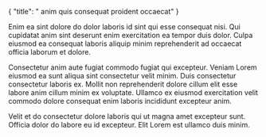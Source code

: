 {
  "title": " anim quis consequat proident occaecat"
}

Enim ea sint dolore do dolor laboris id sint qui esse consequat nisi. Qui cupidatat anim sint deserunt enim exercitation ea tempor duis dolor. Culpa eiusmod ea consequat laboris aliquip minim reprehenderit ad occaecat officia laborum et dolore.

Consectetur anim aute fugiat commodo fugiat qui excepteur. Veniam Lorem eiusmod ea sunt aliqua sint consectetur velit minim. Duis consectetur consectetur laboris ex. Mollit non reprehenderit dolore cillum elit esse labore anim cillum minim ex voluptate. Ullamco ex eiusmod exercitation velit commodo dolore consequat enim laboris incididunt excepteur anim.

Velit et do consectetur dolore laboris qui ut magna amet excepteur sunt. Officia dolor do labore eu id excepteur. Elit Lorem est ullamco duis minim.